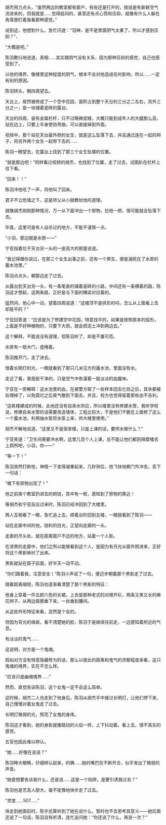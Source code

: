胡杰用力点头，“虽然两边的教室都有窗户，有些还是打开的，按说是有新鲜空气流进来的，但我就是……觉得挺闷的，甚至还有点心慌和压抑，就像有什么人躲在角落里盯着我看那种感觉。”

说到这，他想到什么，急忙问道：“羽神，是不是里面阴气太重了，所以才感到压抑？”、

“大概是吧。”

陈羽敷衍地说道，真相……其实跟阴气没有关系，因为那种压抑的感觉，自己也感受到了。

以他的境界，像楼里这种程度的阴气，根本不会对他造成任何影响，所以……一定有别的原因。

陈羽转头，朝四周望去。

天台上，居然被修成了一个空中花园，面积占到整个天台的三分之二左右，另外三分之一，是一块铺着瓷砖的露台。

天台的四周，装有金属栏杆，只不过略微低矮，大概只能到成年人的大腿那么高，站在边上，只要上半身使劲弯曲，可以直接掉到外面。

视频中，那个站在天台最外侧的女生，就是这么坠落下去、并且通过连在一起的辫子，将另外两个女生一起带下去的……

陈羽一眼望去，在露台上找到了那三个女生坠楼的位置。

“就是那边吧！”同样看过视频的胡杰，也找到了位置，走了过去，试图趴在栏杆上往下看。

“回来！！”

陈羽冲他吼了一声，将他叫了回来。

君子不立危墙之下，这是师父从小就教给他的道理。

就像胡杰刚刚那种情况，万一从下面冲出一个邪物，拉他一把，很可能就会坠落下去。

毕竟，这里可是有人自杀过的地方，不能不谨慎一点。

“小羽，那边就是水房——”

宁亚指着位于天台另一头的一座高大的房屋说道。

“我记得跟你说过，在那三个女生出事之前，还有一个男生，便是溺死在了水房的蓄水池里。”

陈羽点点头，朝那边走了过去。

从露台到天台另一头，有一条笔直的铺着瓷砖的小路，中间还有一条横着的路，陈羽这才想起，这两条路，正好是与下面的横梁对应着的。

猛然间，他心中一动，望着四周说道：“这楼顶不是拱形的吗，怎么从上面看上去却是平的？”

宁亚回答道：“应该是为了修建空中花园，特意找平的，如果是按照原本的弧形，上面是不好种植物的，只要下大雨，就会把泥土冲到两边去。”

这个解释，不能说没有道理，但陈羽听了，却是不置可否。

水房有一扇木门，虚掩着。

陈羽推开门，走了进去。

借着长明灯的光，一眼就看到了那只几米见方的蓄水池，里面没有水。

走近了看，里面挺干净的，只是空气中弥漫着一股淡淡的血腥味。

宁亚在一旁解释：这水池里的血，在被警方取了一些样本回去化验之后，其余都被处理掉了，以免腐烂之后臭气散到下面去，并且，校方也觉得留着那些血不吉利。

“这栋楼建成的时候，此地还没有自来水供应，所以楼里没有修建水管，我听学校说，修建自来水管的话需要改造墙体，工程比较大，于是他们干脆在上面修了这么一个蓄水池，利用抽水泵将水泵上来，供大楼里使用。”

胡杰不解地说道，“这里又不是宿舍楼，只是上课的话，要供水做什么？”

宁亚笑道：“卫生间需要冲水啊，这里几百个人上课，总不能让他们都到隔壁楼去上厕所吧，小羽，你——”

“等一下！”

陈羽突然打断他，神情一下变得凝重起来，几秒钟后，他飞快地朝门外冲去，丢下一句话：

“楼下有邪物出现了！”

他之前挨个教室扔进去的铜钱，其中有一枚，感知到了邪物的靠近！

等胡杰和宁亚反应过来时，陈羽已经冲回到了大楼里。

两人互相看了一眼，急忙追上去，顺着台阶回到五楼，一眼就看到了陈羽——

站在走廊中间的他，锐利的目光，正望向走廊的一头。

走廊的尽头处、就在距离窗户不远的地方，站着一个人影。

在漆黑的走廊中，他们之所以能够看到这个人，是因为有月光从窗外照进来，正好将这个黑影映衬了出来。

黑影就站在窗子前面，好半天一动不动。

“你们跟着我，注意安全！”陈羽小声说了一句，便迈步朝着那个黑影走了过去。

随着距离缩短，陈羽也逐渐看清楚了那个黑影的特征：

他身上穿着一件五颜六色的长裙，上衣是那种老式的对襟开衫，两条又黑又长的麻花辫子，从两边肩膀垂下来，一丝垂到腰间。

从这些外形特征来看，显然是个女的。

但因为背光的缘故，看不清楚她的脸，陈羽于是继续往前走，一边感知着附近的气息。

有淡淡的鬼气……

这说明，对方是一个鬼魂。

假如对方没有特意隐藏修为的话，那么以彼此的距离和鬼气的浓郁程度来看，这只鬼魂的境界，实在不怎么样。

“应该只是幽魂境界……”

然而，直觉告诉陈羽，这个女鬼一定不会这么简单。

这时候，胡杰二人也走到了他身后，陈羽从胡杰手中接过长明灯，让他们停下来，自己慢慢对着女鬼走了过去。

长明灯微弱的光，照亮了女鬼的身体。

陈羽这才看到，她的身影就像跳动的火焰一样，上下抖动着。看上去，很不真实的感觉。

五官也因此难以辨认。

“她……好像在说话？”

陈羽睁大眼睛，仔细辨认起来，的确……她的嘴巴在不断开合，似乎发出了微弱的声音。

“她是想要告诉我什么，还是说……这是一个陷阱，是要引诱我过去？”

陈羽也是艺高人胆大，毫不犹豫地快步走了过去。

“灵堂……507……”

快走到她面前时，陈宇总算听到了她在说什么，暂时也不去思考其意义——她后面还说了一句话，陈羽没有听清，连忙追问她：“你还说了什么，再说一次？”
